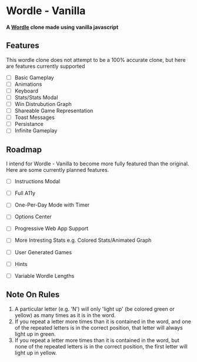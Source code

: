 # Wordle - Vanilla
**A [Wordle](http://www.powerlanguage.co.uk/wordle) clone made using vanilla javascript**

## Features
This wordle clone does not attempt to be a 100% accurate clone, but here are features currently supported 

- [ ] Basic Gameplay
- [ ] Animations
- [ ] Keyboard
- [ ] Stats/Stats Modal
- [ ] Win Distrubution Graph
- [ ] Shareable Game Representation
- [ ] Toast Messages
- [ ] Persistance
- [ ] Infinite Gameplay

## Roadmap
I intend for Wordle - Vanilla to become more fully featured than the original. Here are some currently planned features.

- [ ] Instructions Modal
- [ ] Full A11y
- [ ] One-Per-Day Mode with Timer
- [ ] Options Center
- [ ] Progressive Web App Support
- [ ] More Intresting Stats e.g. Colored Stats/Animated Graph
- [ ] User Generated Games
- [ ] Hints
- [ ] Variable Wordle Lengths




## Note On Rules
1. A particular letter (e.g. 'N') will only 'light up' (be colored green or yellow) as many times as it is in the word.
2. If you repeat a letter more times than it is contained in the word, and one of the repeated letters is in the correct position, that letter will always light up in green.
3. If you repeat a letter more times than it is contained in the word, but none of the repeated letters is in the correct position, the first letter will light up in yellow.